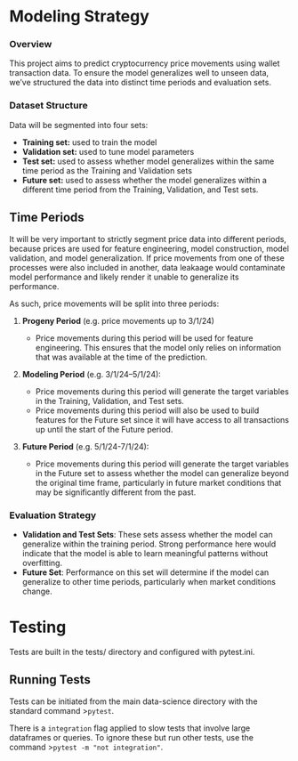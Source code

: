 # Modeling Strategy

### Overview

This project aims to predict cryptocurrency price movements using wallet transaction data. To ensure the model generalizes well to unseen data, we’ve structured the data into distinct time periods and evaluation sets.

### Dataset Structure

Data will be segmented into four sets:
* **Training set:** used to train the model
* **Validation set:** used to tune model parameters
* **Test set:** used to assess whether model generalizes within the same time period as the Training and Validation sets
* **Future set:** used to assess whether the model generalizes within a different time period from the Training, Validation, and Test sets. 

## Time Periods

It will be very important to strictly segment price data into different periods, because prices are used for feature engineering, model construction, model validation, and model generalization. If price movements from one of these processes were also included in another, data leakaage would contaminate model performance and likely render it unable to generalize its performance. 

As such, price movements will be split into three periods:

1. **Progeny Period** (e.g. price movements up to 3/1/24)
   - Price movements during this period will be used for feature engineering. This ensures that the model only relies on information that was available at the time of the prediction.

2. **Modeling Period** (e.g. 3/1/24–5/1/24):
   - Price movements during this period will generate the target variables in the Training, Validation, and Test sets. 
   - Price movements during this period will also be used to build features for the Future set since it will have access to all transactions up until the start of the Future period. 

3. **Future Period** (e.g. 5/1/24-7/1/24):
   - Price movements during this period will generate the target variables in the Future set to assess whether the model can generalize beyond the original time frame, particularly in future market conditions that may be significantly different from the past.

### Evaluation Strategy

- **Validation and Test Sets**: These sets assess whether the model can generalize within the training period. Strong performance here would indicate that the model is able to learn meaningful patterns without overfitting.
- **Future Set**: Performance on this set will determine if the model can generalize to other time periods, particularly when market conditions change.


# Testing

Tests are built in the tests/ directory and configured with pytest.ini. 

## Running Tests

Tests can be initiated from the main data-science directory with the standard command >`pytest`. 

There is a `integration` flag applied to slow tests that involve large dataframes or queries. To ignore these but run other tests, use the command >`pytest -m "not integration"`. 